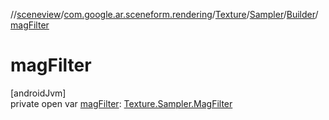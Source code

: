 //[sceneview](../../../../../index.md)/[com.google.ar.sceneform.rendering](../../../index.md)/[Texture](../../index.md)/[Sampler](../index.md)/[Builder](index.md)/[magFilter](mag-filter.md)

# magFilter

[androidJvm]\
private open var [magFilter](mag-filter.md): [Texture.Sampler.MagFilter](../-mag-filter/index.md)
